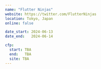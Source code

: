 ```yaml
---
name: "Flutter Ninjas"
website: https://twitter.com/FlutterNinjas
location: Tokyo, Japan
online: false

date_start: 2024-06-13
date_end:   2024-06-14

cfp:
  start: TBA
  end:   TBA
  site: TBA
---
```

